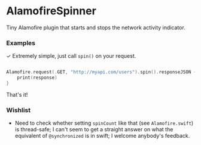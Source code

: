 # AlamofireSpinner

Tiny Alamofire plugin that starts and stops the network activity indicator.

### Examples

✓ Extremely simple, just call `spin()` on your request.

```swift

Alamofire.request(.GET, "http://myapi.com/users").spin().responseJSON { response in
    print(response)
}

```

That's it!

### Wishlist

- Need to check whether setting `spinCount` like that (see `Alamofire.swift`) is thread-safe; I can't seem to get a straight answer on what the equivalent of `@synchronized` is in swift; I welcome anybody's feedback.
